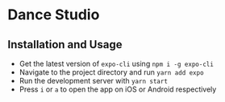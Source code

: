 # Dance Studio

## Installation and Usage

- Get the latest version of `expo-cli` using `npm i -g expo-cli`
- Navigate to the project directory and run `yarn add expo`
- Run the development server with `yarn start`
- Press `i` or `a` to open the app on iOS or Android respectively